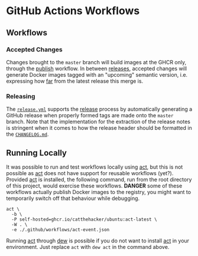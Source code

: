 # GitHub Actions Workflows

## Workflows

### Accepted Changes

Changes brought to the `master` branch will build images at the GHCR only,
through the [publish](./publish.yml) workflow. In between
[releases](../../docs/RELEASE.md), accepted changes will generate Docker images
tagged with an "upcoming" semantic version, i.e. expressing how [far][merge]
from the latest release this merge is.

  [merge]: https://github.com/Mitigram/gh-action-versioning#merging-features

### Releasing

The [`release.yml`](./release.yml) supports the [release](../../docs/RELEASE.md)
process by automatically generating a GitHub release when properly formed tags
are made onto the `master` branch. Note that the implementation for the
extraction of the release notes is stringent when it comes to how the release
header should be formatted in the [`CHANGELOG.md`](../../CHANGELOG.md).

## Running Locally

It was possible to run and test workflows locally using [act], but this is not
possible as [act] does not have support for reusable workflows (yet?). Provided
[act] is installed, the following command, run from the root directory of this
project, would exercise these workflows. **DANGER** some of these workflows
actually publish Docker images to the registry, you might want to temporarily
switch off that behaviour while debugging.

```console
act \
  -b \
  -P self-hosted=ghcr.io/catthehacker/ubuntu:act-latest \
  -W . \
  -e ./.github/workflows/act-event.json
```

Running [act] through [dew] is possible if you do not want to install [act] in
your environment. Just replace `act` with `dew act` in the command above.

  [act]: https://github.com/nektos/act
  [dew]: https://github.com/efrecon/dew
